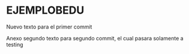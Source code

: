 # EJEMPLOBEDU

Nuevo texto para el primer commit

Anexo segundo texto para segundo commit, el cual pasara solamente a testing